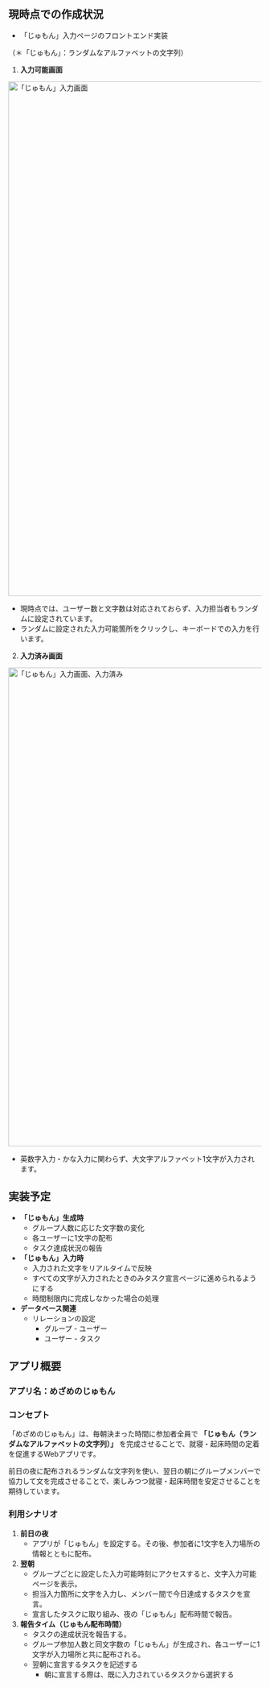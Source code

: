 ## 現時点での作成状況
- 「じゅもん」入力ページのフロントエンド実装

（＊「じゅもん」：ランダムなアルファベットの文字列）


1. **入力可能画面**

<img width="1022" alt="「じゅもん」入力画面" src="https://github.com/user-attachments/assets/dbb5aa29-7afb-48c8-a320-aa1c7c106ac8">

- 現時点では、ユーザー数と文字数は対応されておらず、入力担当者もランダムに設定されています。
- ランダムに設定された入力可能箇所をクリックし、キーボードでの入力を行います。

2. **入力済み画面**

<img width="951" alt="「じゅもん」入力画面、入力済み" src="https://github.com/user-attachments/assets/afa1ede7-4205-40f9-93e9-2ef192379f90">

- 英数字入力・かな入力に関わらず、大文字アルファベット1文字が入力されます。

## 実装予定
- **「じゅもん」生成時**
    - グループ人数に応じた文字数の変化
    - 各ユーザーに1文字の配布
    - タスク達成状況の報告
- **「じゅもん」入力時**
    - 入力された文字をリアルタイムで反映
    - すべての文字が入力されたときのみタスク宣言ページに進められるようにする
    - 時間制限内に完成しなかった場合の処理
- **データベース関連**
    - リレーションの設定
        - グループ - ユーザー
        - ユーザー - タスク

## アプリ概要
### アプリ名：**めざめのじゅもん**
### **コンセプト**
「めざめのじゅもん」は、毎朝決まった時間に参加者全員で **「じゅもん（ランダムなアルファベットの文字列）」** を完成させることで、就寝・起床時間の定着を促進するWebアプリです。

前日の夜に配布されるランダムな文字列を使い、翌日の朝にグループメンバーで協力して文を完成させることで、楽しみつつ就寝・起床時間を安定させることを期待しています。

### **利用シナリオ**
1. **前日の夜**
    - アプリが「じゅもん」を設定する。その後、参加者に1文字を入力場所の情報とともに配布。
2. **翌朝**
    - グループごとに設定した入力可能時刻にアクセスすると、文字入力可能ページを表示。
    - 担当入力箇所に文字を入力し、メンバー間で今日達成するタスクを宣言。
    - 宣言したタスクに取り組み、夜の「じゅもん」配布時間で報告。
3. **報告タイム（じゅもん配布時間）**
    - タスクの達成状況を報告する。
    - グループ参加人数と同文字数の「じゅもん」が生成され、各ユーザーに1文字が入力場所と共に配布される。
    - 翌朝に宣言するタスクを記述する
        - 朝に宣言する際は、既に入力されているタスクから選択する
